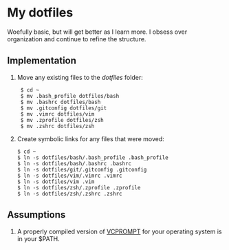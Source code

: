 # My dotfiles

Woefully basic, but will get better as I learn more. I obsess over organization and continue to refine the structure.

## Implementation

1. Move any existing files to the *dotfiles* folder:  

        $ cd ~
        $ mv .bash_profile dotfiles/bash
        $ mv .bashrc dotfiles/bash
        $ mv .gitconfig dotfiles/git
        $ mv .vimrc dotfiles/vim
        $ mv .zprofile dotfiles/zsh
        $ mv .zshrc dotfiles/zsh

2.  Create symbolic links for any files that were moved:
        
        $ cd ~
        $ ln -s dotfiles/bash/.bash_profile .bash_profile
        $ ln -s dotfiles/bash/.bashrc .bashrc
        $ ln -s dotfiles/git/.gitconfig .gitconfig
        $ ln -s dotfiles/vim/.vimrc .vimrc
        $ ln -s dotfiles/vim .vim
        $ ln -s dotfiles/zsh/.zprofile .zprofile
        $ ln -s dotfiles/zsh/.zshrc .zshrc


## Assumptions

1. A properly compiled version of [VCPROMPT](https://github.com/djl/vcprompt) for your operating system is in your $PATH.  

